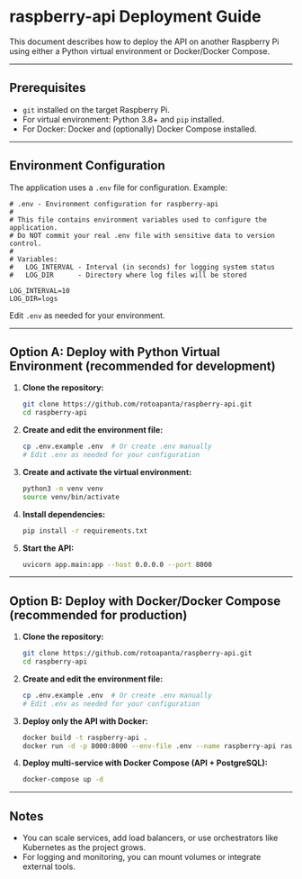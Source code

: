 # raspberry-api Deployment Guide

This document describes how to deploy the API on another Raspberry Pi using either a Python virtual environment or Docker/Docker Compose.

---

## Prerequisites
- `git` installed on the target Raspberry Pi.
- For virtual environment: Python 3.8+ and `pip` installed.
- For Docker: Docker and (optionally) Docker Compose installed.

---

## Environment Configuration

The application uses a `.env` file for configuration. Example:

```
# .env - Environment configuration for raspberry-api
#
# This file contains environment variables used to configure the application.
# Do NOT commit your real .env file with sensitive data to version control.
#
# Variables:
#   LOG_INTERVAL - Interval (in seconds) for logging system status
#   LOG_DIR      - Directory where log files will be stored

LOG_INTERVAL=10
LOG_DIR=logs
```

Edit `.env` as needed for your environment.

---

## Option A: Deploy with Python Virtual Environment (recommended for development)

1. **Clone the repository:**
   ```bash
   git clone https://github.com/rotoapanta/raspberry-api.git
   cd raspberry-api
   ```

2. **Create and edit the environment file:**
   ```bash
   cp .env.example .env  # Or create .env manually
   # Edit .env as needed for your configuration
   ```

3. **Create and activate the virtual environment:**
   ```bash
   python3 -m venv venv
   source venv/bin/activate
   ```

4. **Install dependencies:**
   ```bash
   pip install -r requirements.txt
   ```

5. **Start the API:**
   ```bash
   uvicorn app.main:app --host 0.0.0.0 --port 8000
   ```

---

## Option B: Deploy with Docker/Docker Compose (recommended for production)

1. **Clone the repository:**
   ```bash
   git clone https://github.com/rotoapanta/raspberry-api.git
   cd raspberry-api
   ```

2. **Create and edit the environment file:**
   ```bash
   cp .env.example .env  # Or create .env manually
   # Edit .env as needed for your configuration
   ```

3. **Deploy only the API with Docker:**
   ```bash
   docker build -t raspberry-api .
   docker run -d -p 8000:8000 --env-file .env --name raspberry-api raspberry-api
   ```

4. **Deploy multi-service with Docker Compose (API + PostgreSQL):**
   ```bash
   docker-compose up -d
   ```

---

## Notes
- You can scale services, add load balancers, or use orchestrators like Kubernetes as the project grows.
- For logging and monitoring, you can mount volumes or integrate external tools.
